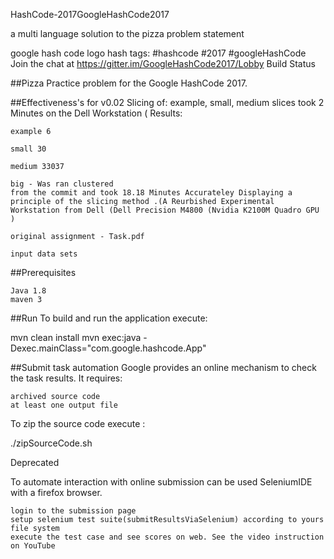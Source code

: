 HashCode-2017GoogleHashCode2017

a multi language solution to the pizza problem statement

google hash code logo hash tags: #hashcode #2017 #googleHashCode Join the chat at https://gitter.im/GoogleHashCode2017/Lobby Build Status

##Pizza Practice problem for the Google HashCode 2017.

##Effectiveness's for v0.02 Slicing of: example, small, medium slices took 2 Minutes on the Dell Workstation ( Results:

    example 6

    small 30

    medium 33037

    big - Was ran clustered
    from the commit and took 18.18 Minutes Accurateley Displaying a principle of the slicing method .(A Reurbished Experimental Workstation from Dell (Dell Precision M4800 (Nvidia K2100M Quadro GPU )

    original assignment - Task.pdf

    input data sets

##Prerequisites

    Java 1.8
    maven 3

##Run To build and run the application execute:

   mvn clean install 
   mvn exec:java -Dexec.mainClass="com.google.hashcode.App"

##Submit task automation Google provides an online mechanism to check the task results. It requires:

    archived source code
    at least one output file

To zip the source code execute :

./zipSourceCode.sh

Deprecated

To automate interaction with online submission can be used SeleniumIDE with a firefox browser.

    login to the submission page
    setup selenium test suite(submitResultsViaSelenium) according to yours file system
    execute the test case and see scores on web. See the video instruction on YouTube
